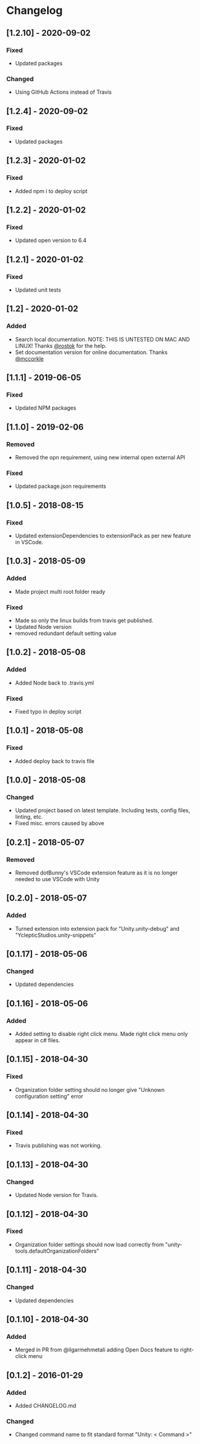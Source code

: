 # Changelog

## [1.2.10] - 2020-09-02

### Fixed

- Updated packages

### Changed

- Using GitHub Actions instead of Travis

## [1.2.4] - 2020-09-02

### Fixed

- Updated packages

## [1.2.3] - 2020-01-02

### Fixed

- Added npm i to deploy script

## [1.2.2] - 2020-01-02

### Fixed

- Updated open version to 6.4

## [1.2.1] - 2020-01-02

### Fixed

- Updated unit tests

## [1.2] - 2020-01-02

### Added

- Search local documentation. NOTE: THIS IS UNTESTED ON MAC AND LINUX! Thanks [@rostok](https://github.com/rostok) for the help.
- Set documentation version for online documentation. Thanks [@mccorkle](https://github.com/mccorkle)

## [1.1.1] - 2019-06-05

### Fixed

- Updated NPM packages

## [1.1.0] - 2019-02-06

### Removed

- Removed the opn requirement, using new internal open external API

### Fixed

- Updated package.json requirements

## [1.0.5] - 2018-08-15

### Fixed

- Updated extensionDependencies to extensionPack as per new feature in VSCode.

## [1.0.3] - 2018-05-09

### Added

- Made project multi root folder ready

### Fixed

- Made so only the linux builds from travis get published.
- Updated Node version
- removed redundant default setting value

## [1.0.2] - 2018-05-08

### Added

- Added Node back to .travis.yml

### Fixed

- Fixed typo in deploy script

## [1.0.1] - 2018-05-08

### Fixed

- Added deploy back to travis file

## [1.0.0] - 2018-05-08

### Changed

- Updated project based on latest template. Including tests, config files, linting, etc.
- Fixed misc. errors caused by above

## [0.2.1] - 2018-05-07

### Removed

- Removed dotBunny's VSCode extension feature as it is no longer needed to use VSCode with Unity

## [0.2.0] - 2018-05-07

### Added

- Turned extension into extension pack for "Unity.unity-debug" and "YclepticStudios.unity-snippets"

## [0.1.17] - 2018-05-06

### Changed

- Updated dependencies

## [0.1.16] - 2018-05-06

### Added

- Added setting to disable right click menu. Made right click menu only appear in c# files.

## [0.1.15] - 2018-04-30

### Fixed

- Organization folder setting should no longer give "Unknown configuration setting" error

## [0.1.14] - 2018-04-30

### Fixed

- Travis publishing was not working.

## [0.1.13] - 2018-04-30

### Changed

- Updated Node version for Travis.

## [0.1.12] - 2018-04-30

### Fixed

- Organization folder settings should now load correctly from "unity-tools.defaultOrganizationFolders"

## [0.1.11] - 2018-04-30

### Changed

- Updated dependencies

## [0.1.10] - 2018-04-30

### Added

- Merged in PR from @ilgarmehmetali adding Open Docs feature to right-click menu

## [0.1.2] - 2016-01-29

### Added

- Added CHANGELOG.md

### Changed

- Changed command name to fit standard format "Unity: < Command >"

